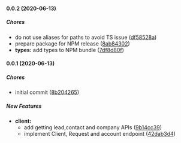 #### 0.0.2 (2020-06-13)

##### Chores

*  do not use aliases for paths to avoid TS issue ([df58528a](https://github.com/aibolik/amocrm-nodejs-client/commit/df58528a95ae3b026b9ce532e917acedb6cd09e3))
*  prepare package for NPM release ([8ab84302](https://github.com/aibolik/amocrm-nodejs-client/commit/8ab843020456ca4273f5518dfaf72e51de38cdf8))
* **types:**  add types to NPM bundle ([7df8d80f](https://github.com/aibolik/amocrm-nodejs-client/commit/7df8d80f16c42633381cd607a32d496ff2200e72))

#### 0.0.1 (2020-06-13)

##### Chores

*  initial commit ([8b204265](https://github.com/aibolik/amocrm-nodejs-client/commit/8b2042659c794952c83ae25ffcdbfdac29cb0bb3))

##### New Features

* **client:**
  *  add getting lead,contact and company APIs ([9b14cc39](https://github.com/aibolik/amocrm-nodejs-client/commit/9b14cc3931854af72c2087a22c0b8dde443036bf))
  *  implement Client, Request and account endpoint ([42dab3d4](https://github.com/aibolik/amocrm-nodejs-client/commit/42dab3d425abccb665628ad977bd2d8874903a08))

